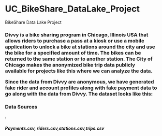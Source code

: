 # UC_BikeShare_DataLake_Project
BikeShare Data Lake Project
<H3>Divvy is a bike sharing program in Chicago, Illinois USA that allows riders to purchase a pass at a kiosk or use a mobile application to unlock a bike at stations around the city and use the bike for a specified amount of time. The bikes can be returned to the same station or to another station. The City of Chicago makes the anonymized bike trip data publicly available for projects like this where we can analyze the data.

Since the data from Divvy are anonymous, we have generated fake rider and account profiles along with fake payment data to go along with the data from Divvy. The dataset looks like this:</H3>

<H3> Data Sources</H3>:
<H5> Payments.csv, riders.csv,stations.csv,trips.csv</H5>
